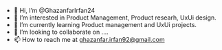 - 👋 Hi, I’m @GhazanfarIrfan24
- 👀 I’m interested in Product Management, Product researh, UxUi design. 
- 🌱 I’m currently learning Product management and UxUi projects.
- 💞️ I’m looking to collaborate on ....
- 📫 How to reach me at ghazanfar.irfan92@gmail.com

<!---
GhazanfarIrfan24/GhazanfarIrfan24 is a ✨ special ✨ repository because its `README.md` (this file) appears on your GitHub profile.
You can click the Preview link to take a look at your changes.
--->
